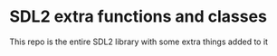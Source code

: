 # **SDL2 extra functions and classes**
This repo is the entire SDL2 library with some extra things added to it